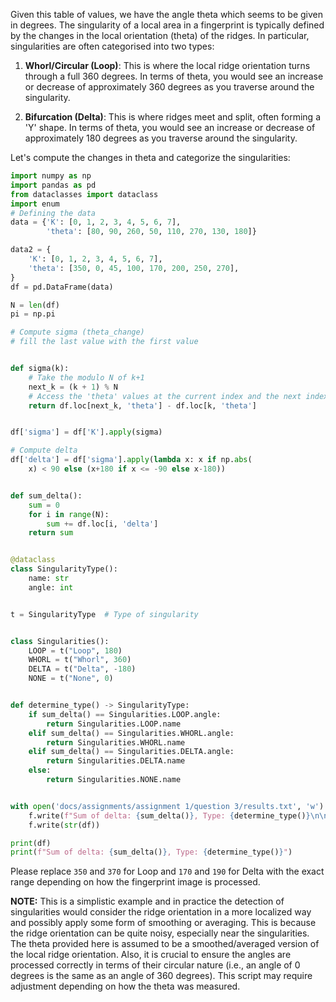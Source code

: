 Given this table of values, we have the angle theta which seems to be given in degrees. The singularity of a local area in a fingerprint is typically defined by the changes in the local orientation (theta) of the ridges. In particular, singularities are often categorised into two types:

1. **Whorl/Circular (Loop)**: This is where the local ridge orientation turns through a full 360 degrees. In terms of theta, you would see an increase or decrease of approximately 360 degrees as you traverse around the singularity.

2. **Bifurcation (Delta)**: This is where ridges meet and split, often forming a 'Y' shape. In terms of theta, you would see an increase or decrease of approximately 180 degrees as you traverse around the singularity.

Let's compute the changes in theta and categorize the singularities:

```python
import numpy as np
import pandas as pd
from dataclasses import dataclass
import enum
# Defining the data
data = {'K': [0, 1, 2, 3, 4, 5, 6, 7],
        'theta': [80, 90, 260, 50, 110, 270, 130, 180]}

data2 = {
    'K': [0, 1, 2, 3, 4, 5, 6, 7],
    'theta': [350, 0, 45, 100, 170, 200, 250, 270],
}
df = pd.DataFrame(data)

N = len(df)
pi = np.pi

# Compute sigma (theta_change)
# fill the last value with the first value


def sigma(k):
    # Take the modulo N of k+1
    next_k = (k + 1) % N
    # Access the 'theta' values at the current index and the next index
    return df.loc[next_k, 'theta'] - df.loc[k, 'theta']


df['sigma'] = df['K'].apply(sigma)

# Compute delta
df['delta'] = df['sigma'].apply(lambda x: x if np.abs(
    x) < 90 else (x+180 if x <= -90 else x-180))


def sum_delta():
    sum = 0
    for i in range(N):
        sum += df.loc[i, 'delta']
    return sum


@dataclass
class SingularityType():
    name: str
    angle: int


t = SingularityType  # Type of singularity


class Singularities():
    LOOP = t("Loop", 180)
    WHORL = t("Whorl", 360)
    DELTA = t("Delta", -180)
    NONE = t("None", 0)


def determine_type() -> SingularityType:
    if sum_delta() == Singularities.LOOP.angle:
        return Singularities.LOOP.name
    elif sum_delta() == Singularities.WHORL.angle:
        return Singularities.WHORL.name
    elif sum_delta() == Singularities.DELTA.angle:
        return Singularities.DELTA.name
    else:
        return Singularities.NONE.name


with open('docs/assignments/assignment 1/question 3/results.txt', 'w') as f:
    f.write(f"Sum of delta: {sum_delta()}, Type: {determine_type()}\n\n")
    f.write(str(df))

print(df)
print(f"Sum of delta: {sum_delta()}, Type: {determine_type()}")


```

Please replace `350` and `370` for Loop and `170` and `190` for Delta with the exact range depending on how the fingerprint image is processed.

**NOTE:** This is a simplistic example and in practice the detection of singularities would consider the ridge orientation in a more localized way and possibly apply some form of smoothing or averaging. This is because the ridge orientation can be quite noisy, especially near the singularities. The theta provided here is assumed to be a smoothed/averaged version of the local ridge orientation. Also, it is crucial to ensure the angles are processed correctly in terms of their circular nature (i.e., an angle of 0 degrees is the same as an angle of 360 degrees). This script may require adjustment depending on how the theta was measured.